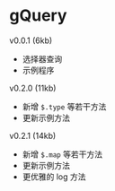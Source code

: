 # gQuery

v0.0.1 (6kb)

* 选择器查询
* 示例程序

v0.2.0 (11kb)

* 新增 `$.type` 等若干方法
* 更新示例方法

v0.2.1 (14kb)

* 新增 `$.map` 等若干方法
* 更新示例方法
* 更优雅的 log 方法




